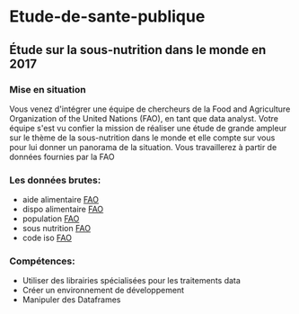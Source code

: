 # Etude-de-sante-publique
## Étude sur la sous-nutrition dans le monde en 2017 ##

### Mise en situation
Vous venez d'intégrer une équipe de chercheurs de la Food and Agriculture Organization of the United Nations (FAO), en tant que data analyst. Votre équipe s'est vu confier la mission de réaliser une étude de grande ampleur sur le thème de la sous-nutrition dans le monde et elle compte sur vous pour lui donner un panorama de la situation.
Vous travaillerez à partir de données fournies par la FAO

### Les données brutes:
* aide alimentaire [FAO](https://www.fao.org/faostat/fr/#home)
* dispo alimentaire [FAO](https://www.fao.org/faostat/fr/#home)
* population [FAO](https://www.fao.org/faostat/fr/#home)
* sous nutrition [FAO](https://www.fao.org/faostat/fr/#home)
* code iso [FAO](https://www.fao.org/faostat/fr/#home)

### Compétences:
* Utiliser des librairies spécialisées pour les traitements data
* Créer un environnement de développement
* Manipuler des Dataframes


